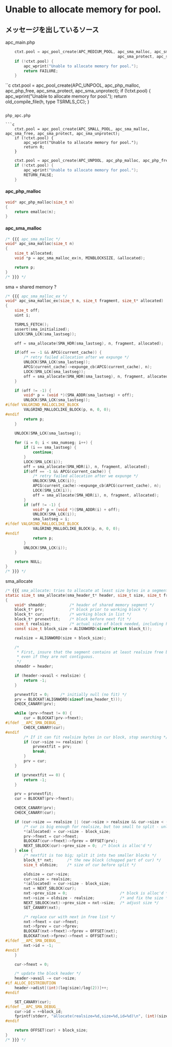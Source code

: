 # Unable to allocate memory for pool.

## メッセージを出しているソース

apc_main.php

```c
    ctxt.pool = apc_pool_create(APC_MEDIUM_POOL, apc_sma_malloc, apc_sma_free, 
                                                 apc_sma_protect, apc_sma_unprotect);
    if (!ctxt.pool) {
        apc_wprint("Unable to allocate memory for pool.");
        return FAILURE;
    }
```

``c
        ctxt.pool = apc_pool_create(APC_UNPOOL, apc_php_malloc, apc_php_free,
                                                apc_sma_protect, apc_sma_unprotect);
        if (!ctxt.pool) {
            apc_wprint("Unable to allocate memory for pool.");
            return old_compile_file(h, type TSRMLS_CC);
        }
```

php_apc.php

```c
    ctxt.pool = apc_pool_create(APC_SMALL_POOL, apc_sma_malloc, apc_sma_free, apc_sma_protect, apc_sma_unprotect);
    if (!ctxt.pool) {
        apc_wprint("Unable to allocate memory for pool.");
        return 0;
    }    
```

```c
    ctxt.pool = apc_pool_create(APC_UNPOOL, apc_php_malloc, apc_php_free, NULL, NULL);
    if (!ctxt.pool) {
        apc_wprint("Unable to allocate memory for pool.");
        RETURN_FALSE;
    }    
```

#### apc_php_malloc

```c
void* apc_php_malloc(size_t n)
{
    return emalloc(n);
}
```

#### apc_sma_malloc

```c
/* {{{ apc_sma_malloc */
void* apc_sma_malloc(size_t n)
{
    size_t allocated;
    void *p = apc_sma_malloc_ex(n, MINBLOCKSIZE, &allocated);

    return p;
}
/* }}} */
```

sma = shared memory ?

```c
/* {{{ apc_sma_malloc_ex */
void* apc_sma_malloc_ex(size_t n, size_t fragment, size_t* allocated)
{
    size_t off;
    uint i;

    TSRMLS_FETCH();
    assert(sma_initialized);
    LOCK(SMA_LCK(sma_lastseg));

    off = sma_allocate(SMA_HDR(sma_lastseg), n, fragment, allocated);

    if(off == -1 && APCG(current_cache)) { 
        /* retry failed allocation after we expunge */
        UNLOCK(SMA_LCK(sma_lastseg));
        APCG(current_cache)->expunge_cb(APCG(current_cache), n);
        LOCK(SMA_LCK(sma_lastseg));
        off = sma_allocate(SMA_HDR(sma_lastseg), n, fragment, allocated);
    }

    if (off != -1) {
        void* p = (void *)(SMA_ADDR(sma_lastseg) + off);
        UNLOCK(SMA_LCK(sma_lastseg));
#ifdef VALGRIND_MALLOCLIKE_BLOCK
        VALGRIND_MALLOCLIKE_BLOCK(p, n, 0, 0);
#endif
        return p;
    }
    
    UNLOCK(SMA_LCK(sma_lastseg));

    for (i = 0; i < sma_numseg; i++) {
        if (i == sma_lastseg) {
            continue;
        }
        LOCK(SMA_LCK(i));
        off = sma_allocate(SMA_HDR(i), n, fragment, allocated);
        if(off == -1 && APCG(current_cache)) { 
            /* retry failed allocation after we expunge */
            UNLOCK(SMA_LCK(i));
            APCG(current_cache)->expunge_cb(APCG(current_cache), n);
            LOCK(SMA_LCK(i));
            off = sma_allocate(SMA_HDR(i), n, fragment, allocated);
        }
        if (off != -1) {
            void* p = (void *)(SMA_ADDR(i) + off);
            UNLOCK(SMA_LCK(i));
            sma_lastseg = i;
#ifdef VALGRIND_MALLOCLIKE_BLOCK
            VALGRIND_MALLOCLIKE_BLOCK(p, n, 0, 0);
#endif
            return p;
        }
        UNLOCK(SMA_LCK(i));
    }

    return NULL;
}
/* }}} */
```

sma_allocate

```c
/* {{{ sma_allocate: tries to allocate at least size bytes in a segment */
static size_t sma_allocate(sma_header_t* header, size_t size, size_t fragment, size_t *allocated)
{
    void* shmaddr;          /* header of shared memory segment */
    block_t* prv;           /* block prior to working block */
    block_t* cur;           /* working block in list */
    block_t* prvnextfit;    /* block before next fit */
    size_t realsize;        /* actual size of block needed, including header */
    const size_t block_size = ALIGNWORD(sizeof(struct block_t));

    realsize = ALIGNWORD(size + block_size);

    /*
     * First, insure that the segment contains at least realsize free bytes,
     * even if they are not contiguous.
     */
    shmaddr = header;

    if (header->avail < realsize) {
        return -1;
    }

    prvnextfit = 0;     /* initially null (no fit) */
    prv = BLOCKAT(ALIGNWORD(sizeof(sma_header_t)));
    CHECK_CANARY(prv);

    while (prv->fnext != 0) {
        cur = BLOCKAT(prv->fnext);
#ifdef __APC_SMA_DEBUG__
        CHECK_CANARY(cur);
#endif
        /* If it can fit realsize bytes in cur block, stop searching */
        if (cur->size >= realsize) {
            prvnextfit = prv;
            break;
        }
        prv = cur;
    }

    if (prvnextfit == 0) {
        return -1;
    }

    prv = prvnextfit;
    cur = BLOCKAT(prv->fnext);

    CHECK_CANARY(prv);
    CHECK_CANARY(cur);

    if (cur->size == realsize || (cur->size > realsize && cur->size < (realsize + (MINBLOCKSIZE + fragment)))) {
        /* cur is big enough for realsize, but too small to split - unlink it */
        *(allocated) = cur->size - block_size;
        prv->fnext = cur->fnext;
        BLOCKAT(cur->fnext)->fprev = OFFSET(prv);
        NEXT_SBLOCK(cur)->prev_size = 0;  /* block is alloc'd */
    } else {
        /* nextfit is too big; split it into two smaller blocks */
        block_t* nxt;      /* the new block (chopped part of cur) */
        size_t oldsize;    /* size of cur before split */

        oldsize = cur->size;
        cur->size = realsize;
        *(allocated) = cur->size - block_size;
        nxt = NEXT_SBLOCK(cur);
        nxt->prev_size = 0;                       /* block is alloc'd */
        nxt->size = oldsize - realsize;           /* and fix the size */
        NEXT_SBLOCK(nxt)->prev_size = nxt->size;  /* adjust size */
        SET_CANARY(nxt);

        /* replace cur with next in free list */
        nxt->fnext = cur->fnext;
        nxt->fprev = cur->fprev;
        BLOCKAT(nxt->fnext)->fprev = OFFSET(nxt);
        BLOCKAT(nxt->fprev)->fnext = OFFSET(nxt);
#ifdef __APC_SMA_DEBUG__
        nxt->id = -1;
#endif
    }

    cur->fnext = 0;

    /* update the block header */
    header->avail -= cur->size;
#if ALLOC_DISTRIBUTION
    header->adist[(int)(log(size)/log(2))]++;
#endif

    SET_CANARY(cur);
#ifdef __APC_SMA_DEBUG__
    cur->id = ++block_id;
    fprintf(stderr, "allocate(realsize=%d,size=%d,id=%d)\n", (int)(size), (int)(cur->size), cur->id);
#endif

    return OFFSET(cur) + block_size;
}
/* }}} */
```